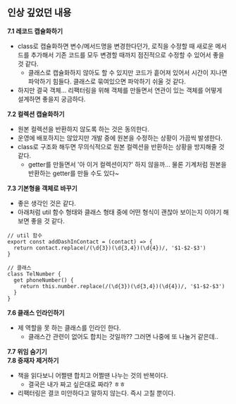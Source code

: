 ## 인상 깊었던 내용

**7.1 레코드 캡슐화하기**
- class로 캡슐화하면 변수/메서드명을 변경한다던가, 로직을 수정할 때 새로운 메서드를 추가해서 기존 코드를 모두 변경할 때까지 점진적으로 수정할 수 있어서 좋을 것 같다.
  - 클래스로 캡슐화하지 않아도 할 수 있지만 코드가 흩어져 있어서 시간이 지나면 파악하기 힘들다. 클래스로 묶여있으면 파악하기 쉬울 것 같다.
- 하지만 결국 객체… 리팩터링을 위해 객체를 만들면서 연관이 있는 객체를 어떻게 설계하면 좋을지 궁금하다.

**7.2 컬렉션 캡슐화하기**
- 원본 컬렉션을 반환하지 않도록 하는 것은 동의한다.
- 운영에 배포하지는 않았지만 개발 중에 원본을 수정하는 상황이 가끔씩 발생한다.
- class로 구조화 해두면 무의식적으로 원본 컬렉션을 반환하는 상황을 방지해줄 것 같다.
  - getter를 만들면서 '아 이거 컬렉션이지?' 하지 않을까... 물론 기계처럼 원본을 반환하는 getter를 만들 수도 있다~

**7.3 기본형을 객체로 바꾸기**
- 좋은 생각인 것은 같다.
- 아래처럼 util 함수 형태와 클래스 형태 중에 어떤 형식이 괜찮아 보이는지 이야기 해보면 좋을 것 같다.
```
// util 함수
export const addDashInContact = (contact) => {
  return contact.replace(/(\d{3})(\d{3,4})(\d{4})/, '$1-$2-$3')
}

// 클래스
class TelNumber {
  get phoneNumber() {
    return this.number.replace(/(\d{3})(\d{3,4})(\d{4})/, '$1-$2-$3')
  }
}
```

**7.6 클래스 인라인하기**
- 제 역할을 못 하는 클래스를 인라인 한다.
    - 클래스간 관련이 없어도 합치는 것일까?? 그러면 나중에 또 나눌거 같은데..

**7.7 위임 숨기기**
<br />
**7.8 중재자 제거하기**
- 책을 읽다보니 어쩔땐 합치고 어쩔땐 나누는 것의 반복이다.
  - 결국은 내가 짜고 싶은대로 짜라? ㅎㅎ
- 리팩터링은 결코 미안하다고 말하지 않는다. 즉시 고칠 뿐이다.

